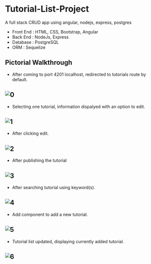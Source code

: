 # Tutorial-List-Project
A full stack CRUD app using angular, nodejs, express, postgres

- Front End : HTML, CSS, Bootstrap, Angular
- Back End : NodeJs, Express
- Database : PostgreSQL
- ORM : Sequelize

## Pictorial Walkthrough

- After coming to port 4201 localhost, redirected to tutorials route by default.

![0](https://user-images.githubusercontent.com/64063748/151715504-157bdc48-b8ab-4760-a819-dbbbd681d7ee.png)
-----------------------------------------------------------------------------------------------------------------
- Selecting one tutorial, information dispalyed with an option to edit.

![1](https://user-images.githubusercontent.com/64063748/151715507-82f4f9aa-ee28-48f9-83cb-7209c25c0eee.png)
-----------------------------------------------------------------------------------------------------------------
- After clicking edit.

![2](https://user-images.githubusercontent.com/64063748/151715508-a78b733f-d4c0-47ce-8da2-f938c30de2e5.png)
-----------------------------------------------------------------------------------------------------------------
- After publishing the tutorial

![3](https://user-images.githubusercontent.com/64063748/151715509-a12a88e7-0bec-40cc-93db-21c01c9b1e32.png)
-----------------------------------------------------------------------------------------------------------------
- After searching tutorial using keyword(s).

![4](https://user-images.githubusercontent.com/64063748/151715512-0b6ff4ed-9a2d-4377-b588-5685af0f4242.png)
-----------------------------------------------------------------------------------------------------------------
- Add component to add a new tutorial.

![5](https://user-images.githubusercontent.com/64063748/151715513-4bcc5fe0-2765-496c-9cb9-b312b2b66e56.png)
-----------------------------------------------------------------------------------------------------------------
- Tutorial list updated, displaying currently added tutorial.

![6](https://user-images.githubusercontent.com/64063748/151715514-08f932b3-94bb-4e0c-83d1-0ff63b75db1e.png)
-----------------------------------------------------------------------------------------------------------------
